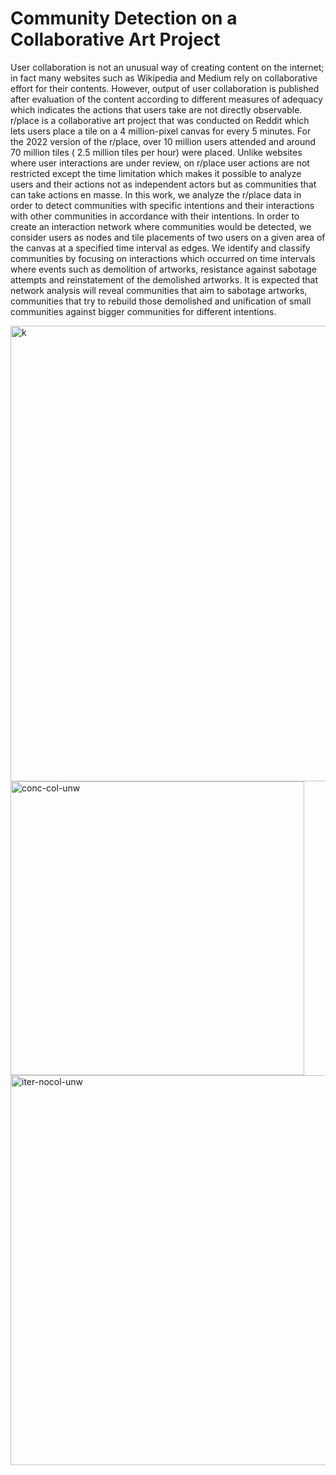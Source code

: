 # Community Detection on a Collaborative Art Project


User collaboration is not an unusual way of creating content on the internet; in fact many websites such as Wikipedia and Medium rely on collaborative effort for their contents. However, output of user collaboration is published after evaluation of the content according to different measures of adequacy which indicates the actions that users take are not directly observable. r/place is a collaborative art project that was conducted on Reddit which lets users place a tile on a 4 million-pixel canvas for every 5 minutes. For the 2022 version of the r/place, over 10 million users attended and around 70 million tiles ( 2.5 million tiles per hour) were placed. Unlike websites where user interactions are under review, on r/place user actions are not restricted except the time limitation which makes it possible to analyze users and their actions not as independent actors but as communities that can take actions en masse. In this work, we analyze the r/place data in order to detect communities with specific intentions and their interactions with other communities in accordance with their intentions. In order to create an interaction network where communities would be detected, we consider users as nodes and tile placements of two users on a given area of the canvas at a specified time interval as edges. We identify and classify communities by focusing on interactions which occurred on time intervals where events such as demolition of artworks, resistance against sabotage attempts and reinstatement of the demolished artworks. It is expected that network analysis will reveal communities that aim to sabotage artworks, communities that try to rebuild those demolished and unification of small communities against bigger communities for different intentions.



<img width="729" alt="k" src="https://user-images.githubusercontent.com/89805772/176022254-294f6936-1368-4bbd-92fe-4923fe1afc1e.png">
<img width="470" alt="conc-col-unw" src="https://user-images.githubusercontent.com/89805772/176022242-095fdbe4-ac34-4b26-ab8a-44d5c180a833.png"> <img width="624" alt="iter-nocol-unw" src="https://user-images.githubusercontent.com/89805772/176022324-c4be89e0-48e5-4d8e-85b1-ffb738b6f08f.png">
